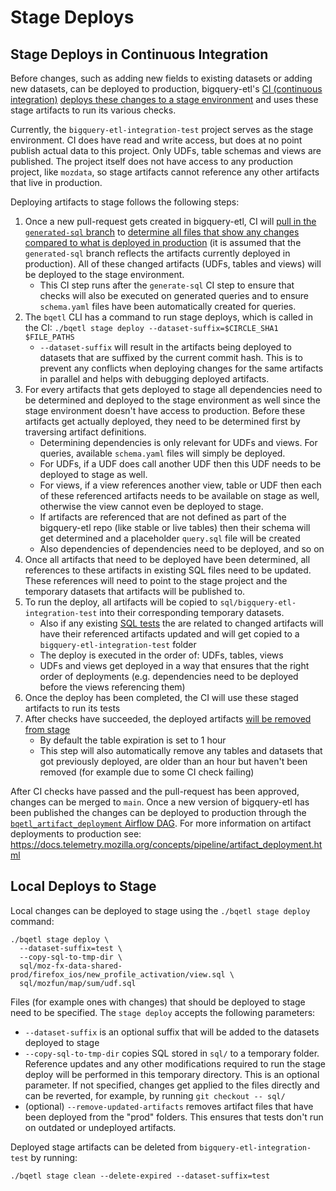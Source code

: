 # Stage Deploys 

## Stage Deploys in Continuous Integration

Before changes, such as adding new fields to existing datasets or adding new datasets, can be deployed to production, bigquery-etl's [CI (continuous integration)](https://github.com/mozilla/bigquery-etl/blob/main/.circleci/config.yml) [deploys these changes to a stage environment](https://github.com/mozilla/bigquery-etl/blob/06d7baa3678509abc42ab190c6f1beabc920001c/.circleci/config.yml#L353) and uses these stage artifacts to run its various checks. 

Currently, the `bigquery-etl-integration-test` project serves as the stage environment. CI does have read and write access, but does at no point publish actual data to this project. Only UDFs, table schemas and views are published. The project itself does not have access to any production project, like `mozdata`, so stage artifacts cannot reference any other artifacts that live in production.

Deploying artifacts to stage follows the following steps:
1. Once a new pull-request gets created in bigquery-etl, CI will [pull in the `generated-sql` branch](https://github.com/mozilla/bigquery-etl/blob/06d7baa3678509abc42ab190c6f1beabc920001c/.circleci/config.yml#L367-L372) to [determine all files that show any changes compared to what is deployed in production](https://github.com/mozilla/bigquery-etl/blob/06d7baa3678509abc42ab190c6f1beabc920001c/.circleci/config.yml#L373-L384) (it is assumed that the `generated-sql` branch reflects the artifacts currently deployed in production). All of these changed artifacts (UDFs, tables and views) will be deployed to the stage environment.
    * This CI step runs after the `generate-sql` CI step to ensure that checks will also be executed on generated queries and to ensure `schema.yaml` files have been automatically created for queries. 
2. The `bqetl` CLI has a command to run stage deploys, which is called in the CI: `./bqetl stage deploy --dataset-suffix=$CIRCLE_SHA1 $FILE_PATHS`
    * `--dataset-suffix` will result in the artifacts being deployed to datasets that are suffixed by the current commit hash. This is to prevent any conflicts when deploying changes for the same artifacts in parallel and helps with debugging deployed artifacts.
3. For every artifacts that gets deployed to stage all dependencies need to be determined and deployed to the stage environment as well since the stage environment doesn't have access to production. Before these artifacts get actually deployed, they need to be determined first by traversing artifact definitions.
    * Determining dependencies is only relevant for UDFs and views. For queries, available `schema.yaml` files will simply be deployed. 
    * For UDFs, if a UDF does call another UDF then this UDF needs to be deployed to stage as well.
    * For views, if a view references another view, table or UDF then each of these referenced artifacts needs to be available on stage as well, otherwise the view cannot even be deployed to stage.
    * If artifacts are referenced that are not defined as part of the bigquery-etl repo (like stable or live tables) then their schema will get determined and a placeholder `query.sql` file will be created
    * Also dependencies of dependencies need to be deployed, and so on
4. Once all artifacts that need to be deployed have been determined, all references to these artifacts in existing SQL files need to be updated. These references will need to point to the stage project and the temporary datasets that artifacts will be published to.
5. To run the deploy, all artifacts will be copied to `sql/bigquery-etl-integration-test` into their corresponding temporary datasets.
    * Also if any existing [SQL tests](https://github.com/mozilla/bigquery-etl/tree/main/tests/sql) the are related to changed artifacts will have their referenced artifacts updated and will get copied to a `bigquery-etl-integration-test` folder
    * The deploy is executed in the order of: UDFs, tables, views
    * UDFs and views get deployed in a way that ensures that the right order of deployments (e.g. dependencies need to be deployed before the views referencing them)
6. Once the deploy has been completed, the CI will use these staged artifacts to run its tests
7. After checks have succeeded, the deployed artifacts [will be removed from stage](https://github.com/mozilla/bigquery-etl/blob/69c0c1d5fca6d7a50455552c30a331751ef2442b/.circleci/config.yml#L577)
    * By default the table expiration is set to 1 hour
    * This step will also automatically remove any tables and datasets that got previously deployed, are older than an hour but haven't been removed (for example due to some CI check failing)

After CI checks have passed and the pull-request has been approved, changes can be merged to `main`. Once a new version of bigquery-etl has been published the changes can be deployed to production through the [`bqetl_artifact_deployment` Airflow DAG](https://workflow.telemetry.mozilla.org/dags/bqetl_artifact_deployment). For more information on artifact deployments to production see: https://docs.telemetry.mozilla.org/concepts/pipeline/artifact_deployment.html

## Local Deploys to Stage

Local changes can be deployed to stage using the `./bqetl stage deploy` command:

```
./bqetl stage deploy \
  --dataset-suffix=test \
  --copy-sql-to-tmp-dir \
  sql/moz-fx-data-shared-prod/firefox_ios/new_profile_activation/view.sql \
  sql/mozfun/map/sum/udf.sql
```

Files (for example ones with changes) that should be deployed to stage need to be specified. The `stage deploy` accepts the following parameters:
* `--dataset-suffix` is an optional suffix that will be added to the datasets deployed to stage
* `--copy-sql-to-tmp-dir` copies SQL stored in `sql/` to a temporary folder. Reference updates and any other modifications required to run the stage deploy will be performed in this temporary directory. This is an optional parameter. If not specified, changes get applied to the files directly and can be reverted, for example, by running `git checkout -- sql/`
* (optional) `--remove-updated-artifacts` removes artifact files that have been deployed from the "prod" folders. This ensures that tests don't run on outdated or undeployed artifacts.

Deployed stage artifacts can be deleted from `bigquery-etl-integration-test` by running:

```
./bqetl stage clean --delete-expired --dataset-suffix=test
```

